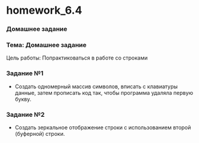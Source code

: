 # homework_6.4

### Домашнее задание

### Тема: Домашнее задание

Цель работы: Попрактиковаться в работе со строками

### Задание №1

* Создать одномерный массив символов, вписать с клавиатуры данные, затем прописать код так, чтобы программа удаляла первую букву.

### Задание №2

* Создать зеркальное отображение строки с использованием второй (буферной) строки.
